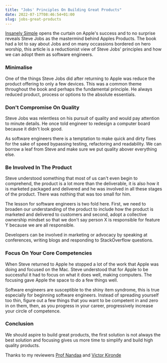 ```yaml
---
title: "Jobs' Principles On Building Great Products"
date: 2022-07-17T08:46:54+01:00
slug: jobs-great-products
---
```


[Insanely Simple](https://www.amazon.co.uk/Insanely-Simple-Obsession-Drives-Success/dp/067092119X) opens the curtain on Apple's success and to no surprise reveals Steve Jobs as the mastermind behind Apples Products. The book had a lot to say about Jobs and on many occassions bordered on hero worship, this article is a reductionist view of Steve Jobs' principles and how we can adopt them as software engineers. 

### Minimalise

One of the things Steve Jobs did after returning to Apple was reduce the product offering to only a few devices. This was a common theme throughout the book and perhaps the fundamental principle. He always reduced product, process or options to the absolute essentials.

### Don't Compromise On Quality

Steve Jobs was relentless on his pursuit of quality and would pay attention to minute details. He once told engineer to redesign a computer board because it didn't look good.

As software engineers there is a temptation to make quick and dirty fixes for the sake of speed bypassing testing, refactoring and readability. We can borrow a leaf from Steve and make sure we put quality abover everything else.

### Be Involved In The Product

Steve understood something that most of us can't even begin to comprehend, the product is a lot more than the deliverable, it is also how it is marketed packaged and delivered and he was involved in all these stages of the product. There was nothing that was too small for him.

The lesson for software engineers is two fold here. First, we need to broaden our understanding of the product to include how the product is marketed and delivered to customers and second, adopt a collective ownership mindset so that we don't say person X is responsible for feature Y because we are all responsible.

Developers can be involved in marketing or advocacy by speaking at conferences, writing blogs and responding to StackOverflow questions.

### Focus On Your Core Competencies

When Steve returned to Apple he stopped a lot of the work that Apple was doing and focused on the Mac. Steve understood that for Apple to be successful it had to focus on what it does well, making computers. The focusing gave Apple the space to do a few things well.

Software engineers are susceptible to the shiny item syndrome, this is true especially for beginning software engineers. Instead of spreading yourself too thin, figure out a few things that you want to be competent in and zero in on them, then, as you progress in your career, progressively increase your circle of competence.

### Conclusion

We should aspire to build great products, the first solution is not always the best solution and focusing gives us more time to simplify and build high quality products.

Thanks to my reviewers [Prof Nandaa](https://twitter.com/profnandaa?lang=en) and [Victor Kironde](https://www.linkedin.com/in/kironde/?originalSubdomain=ke)
